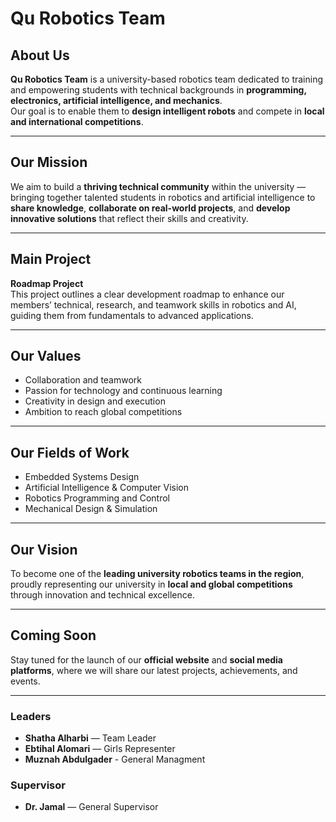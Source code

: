 # Qu Robotics Team

## About Us
**Qu Robotics Team** is a university-based robotics team dedicated to training and empowering students with technical backgrounds in **programming, electronics, artificial intelligence, and mechanics**.  
Our goal is to enable them to **design intelligent robots** and compete in **local and international competitions**.

---

## Our Mission
We aim to build a **thriving technical community** within the university — bringing together talented students in robotics and artificial intelligence to **share knowledge**, **collaborate on real-world projects**, and **develop innovative solutions** that reflect their skills and creativity.

---

## Main Project
**Roadmap Project**  
This project outlines a clear development roadmap to enhance our members’ technical, research, and teamwork skills in robotics and AI, guiding them from fundamentals to advanced applications.

---

## Our Values
- Collaboration and teamwork  
- Passion for technology and continuous learning  
- Creativity in design and execution  
- Ambition to reach global competitions  

---

## Our Fields of Work
- Embedded Systems Design  
- Artificial Intelligence & Computer Vision  
- Robotics Programming and Control  
- Mechanical Design & Simulation  

---

## Our Vision
To become one of the **leading university robotics teams in the region**, proudly representing our university in **local and global competitions** through innovation and technical excellence.

---

## Coming Soon
Stay tuned for the launch of our **official website** and **social media platforms**, where we will share our latest projects, achievements, and events.

---
### Leaders
- **Shatha Alharbi** — Team Leader  
- **Ebtihal Alomari** — Girls Representer
- **Muznah Abdulgader** - General Managment
### Supervisor
- **Dr. Jamal** — General Supervisor  
